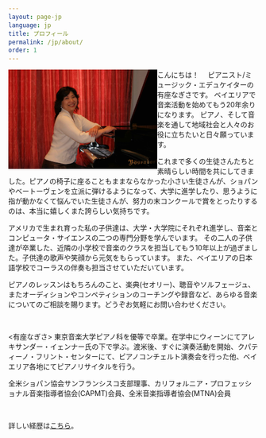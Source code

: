 ```yaml
---
layout: page-jp
language: jp
title: プロフィール	
permalink: /jp/about/
order: 1
---
```


<img class="float-left" src="/img/nagisa-ariza-red-curtain.jpg" alt="" width="300px" style="float:left;">

こんにちは！　
ピアニスト/ミュージック・エデュケイターの有座なぎさです。
ベイエリアで音楽活動を始めてもう20年余りになります。
ピアノ、そして音楽を通して地域社会と人々のお役に立ちたいと日々願っています。

これまで多くの生徒さんたちと素晴らしい時間を共にしてきました。ピアノの椅子に座ることもままならなかった小さい生徒さんが、ショパンやベートーヴェンを立派に弾けるようになって、大学に進学したり、思うように指が動かなくて悩んでいた生徒さんが、努力の末コンクールで賞をとったりするのは、本当に嬉しくまた誇らしい気持ちです。

アメリカで生まれ育った私の子供達は、大学・大学院にそれぞれ進学し、音楽とコンピュータ・サイエンスの二つの専門分野を学んでいます。
その二人の子供達が卒業した、近隣の小学校で音楽のクラスを担当してもう10年以上が過ぎました。子供達の歌声や笑顔から元気をもらっています。
また、ベイエリアの日本語学校でコーラスの伴奏も担当させていただいています。

ピアノのレッスンはもちろんのこと、楽典(セオリー)、聴音やソルフェージュ、またオーディションやコンペティションのコーチングや録音など、あらゆる音楽についてのご相談を賜ります。どうぞお気軽にお問い合わせください。

<br>

\<有座なぎさ\> 東京音楽大学ピアノ科を優等で卒業。在学中にウィーンにてアレキサンダー・イェンナー氏の下で学ぶ。渡米後、すぐに演奏活動を開始、クパティーノ・フリント・センターにて、ピアノコンチェルト演奏会を行った他、ベイエリア各地にてピアノリサイタルを行う。

全米ショパン協会サンフランシスコ支部理事、カリフォルニア・プロフェッショナル音楽指導者協会(CAPMT)会員、全米音楽指導者協会(MTNA)会員

<br>

詳しい経歴は<a href="/img/biography for website japanese.pdf" target="_blank">こちら</a>。
